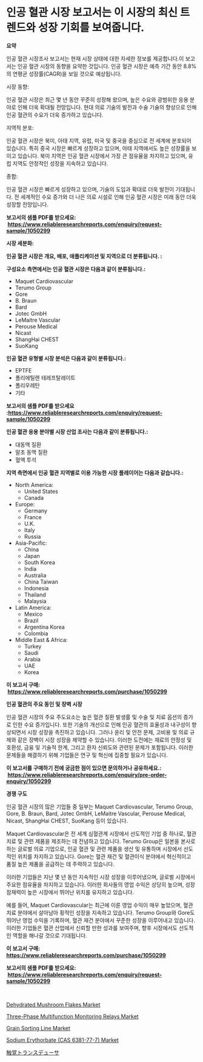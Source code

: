 <p><h1>인공 혈관 시장 보고서는 이 시장의 최신 트렌드와 성장 기회를 보여줍니다.</h1></p><p><strong>요약</strong></p>
<p><p>인공 혈관 시장조사 보고서는 현재 시장 상태에 대한 자세한 정보를 제공합니다.이 보고서는 인공 혈관 시장의 동향을 요약한 것입니다. 인공 혈관 시장은 예측 기간 동안 8.8%의 연평균 성장률(CAGR)을 보일 것으로 예상됩니다.</p><p>시장 동향:</p><p>인공 혈관 시장은 최근 몇 년 동안 꾸준히 성장해 왔으며, 높은 수요와 광범위한 응용 분야로 인해 더욱 확대될 전망입니다. 현대 의료 기술의 발전과 수술 기술의 향상으로 인해 인공 혈관의 수요가 더욱 증가하고 있습니다.</p><p>지역적 분포:</p><p>인공 혈관 시장은 북미, 아태 지역, 유럽, 미국 및 중국을 중심으로 전 세계에 분포되어 있습니다. 특히 중국 시장은 빠르게 성장하고 있으며, 아태 지역에서도 높은 성장률을 보이고 있습니다. 북미 지역은 인공 혈관 시장에서 가장 큰 점유율을 차지하고 있으며, 유럽 지역도 안정적인 성장을 지속하고 있습니다.</p><p>종합:</p><p>인공 혈관 시장은 빠르게 성장하고 있으며, 기술의 도입과 확대로 더욱 발전이 기대됩니다. 전 세계적인 수요 증가와 더 나은 의료 시설로 인해 인공 혈관 시장은 미래 동안 더욱 성장할 전망입니다.</p></p>
<p><strong>보고서의 샘플 PDF를 받으세요: &nbsp;<a href="https://www.reliableresearchreports.com/enquiry/request-sample/1050299">https://www.reliableresearchreports.com/enquiry/request-sample/1050299</a></strong></p>
<p><strong>시장 세분화:</strong></p>
<p><strong> 인공 혈관 시장은 개요, 배포, 애플리케이션 및 지역으로 더 분류됩니다. :</strong></p>
<p><strong>구성요소 측면에서는 인공 혈관 시장은 다음과 같이 분류됩니다.:</strong></p>
<p><ul><li>Maquet Cardiovascular</li><li>Terumo Group</li><li>Gore</li><li>B. Braun</li><li>Bard</li><li>Jotec GmbH</li><li>LeMaitre Vascular</li><li>Perouse Medical</li><li>Nicast</li><li>ShangHai CHEST</li><li>SuoKang</li></ul></p>
<p><strong> 인공 혈관 유형별 시장 분석은 다음과 같이 분류됩니다.:</strong></p>
<p><ul><li>EPTFE</li><li>폴리에틸렌 테레프탈레이트</li><li>폴리우레탄</li><li>기타</li></ul></p>
<p><strong>보고서의 샘플 PDF를 받으세요 :<a href="https://www.reliableresearchreports.com/enquiry/request-sample/1050299">https://www.reliableresearchreports.com/enquiry/request-sample/1050299</a></strong></p>
<p><strong> 인공 혈관 응용 분야별 시장 산업 조사는 다음과 같이 분류됩니다.:</strong></p>
<p><ul><li>대동맥 질환</li><li>말초 동맥 질환</li><li>혈액 투석</li></ul></p>
<p><strong>지역 측면에서 인공 혈관 지역별로 이용 가능한 시장 플레이어는 다음과 같습니다.:</strong></p>
<p><ul>
    <li>
        North America:
        <ul>
            <li>United States</li>
            <li>Canada</li>
        </ul>
    </li>
    <li>
        Europe:
        <ul>
            <li>Germany</li>
            <li>France</li>
            <li>U.K.</li>
            <li>Italy</li>
            <li>Russia</li>
        </ul>
    </li>
    <li>
        Asia-Pacific:
        <ul>
            <li>China</li>
            <li>Japan</li>
            <li>South Korea</li>
            <li>India</li>
            <li>Australia</li>
            <li>China Taiwan</li>
            <li>Indonesia</li>
            <li>Thailand</li>
            <li>Malaysia</li>
        </ul>
    </li>
    <li>
        Latin America:
        <ul>
            <li>Mexico</li>
            <li>Brazil</li>
            <li>Argentina Korea</li>
            <li>Colombia</li>
        </ul>
    </li>
    <li>
        Middle East & Africa:
        <ul>
            <li>Turkey</li>
            <li>Saudi</li>
            <li>Arabia</li>
            <li>UAE</li>
            <li>Korea</li>
        </ul>
    </li>
    </ul></p>
<p><strong>이 보고서 구매: &nbsp;<a href="https://www.reliableresearchreports.com/purchase/1050299">https://www.reliableresearchreports.com/purchase/1050299</a></strong></p>
<p><strong>인공 혈관의 주요 동인 및 장벽 시장</strong></p>
<p><p>인공 혈관 시장의 주요 주도요소는 높은 혈관 질환 발생률 및 수술 및 치료 옵션의 증가로 인한 수요 증가입니다. 또한 기술의 개선으로 인해 인공 혈관의 효율성과 내구성이 향상되면서 시장 성장을 촉진하고 있습니다. 그러나 윤리 및 안전 문제, 고비용 및 의료 규제와 같은 장벽이 시장 성장을 제약할 수 있습니다. 이러한 도전에는 재료의 안정성 및 호환성, 금융 및 기술적 한계, 그리고 환자 신뢰도와 관련된 문제가 포함됩니다. 이러한 문제들을 해결하기 위해 기업들은 연구 및 혁신에 집중할 필요가 있습니다.</p></p>
<p><strong>이 보고서를 구매하기 전에 궁금한 점이 있으면 문의하거나 공유하세요.: &nbsp;<a href="https://www.reliableresearchreports.com/enquiry/pre-order-enquiry/1050299">https://www.reliableresearchreports.com/enquiry/pre-order-enquiry/1050299</a></strong></p>
<p><strong>경쟁 구도</strong></p>
<p><p>인공 혈관 시장의 많은 기업들 중 일부는 Maquet Cardiovascular, Terumo Group, Gore, B. Braun, Bard, Jotec GmbH, LeMaitre Vascular, Perouse Medical, Nicast, ShangHai CHEST, SuoKang 등이 있습니다.</p><p>Maquet Cardiovascular은 전 세계 심혈관계 시장에서 선도적인 기업 중 하나로, 혈관 치료 및 관련 제품을 제조하는 데 전념하고 있습니다. Terumo Group은 일본을 본사로 하는 글로벌 의료 기업으로, 인공 혈관 및 관련 제품을 생산 및 유통하며 시장에서 선도적인 위치를 차지하고 있습니다. Gore는 혈관 재건 및 혈관이식 분야에서 혁신적이고 품질 높은 제품을 공급하는 데 주력하고 있습니다.</p><p>이러한 기업들은 지난 몇 년 동안 지속적인 시장 성장을 이루어냈으며, 글로벌 시장에서 주요한 점유율을 차지하고 있습니다. 이러한 회사들의 영업 수익은 상당히 높으며, 성장 잠재력이 높은 시장에서 뛰어난 위치를 유지하고 있습니다.</p><p>예를 들어, Maquet Cardiovascular는 최근에 이룬 영업 수익이 매우 높았으며, 혈관 치료 분야에서 살아남아 횡적인 성장을 지속하고 있습니다. Terumo Group와 Gore도 뛰어난 영업 수익을 기록하며, 혈관 재건 분야에서 꾸준한 성장을 이루어내고 있습니다. 이러한 기업들은 혈관 산업에서 신뢰할 만한 성과를 보여주며, 향후 시장에서도 선도적인 역할을 해나갈 것으로 기대됩니다.</p></p>
<p><strong>이 보고서 구매: &nbsp; <a href="https://www.reliableresearchreports.com/purchase/1050299">https://www.reliableresearchreports.com/purchase/1050299</a></strong></p>
<p><strong>보고서의 샘플 PDF를 받으세요: &nbsp;<a href="https://www.reliableresearchreports.com/enquiry/request-sample/1050299">https://www.reliableresearchreports.com/enquiry/request-sample/1050299</a></strong><strong></strong></p>
<p>&nbsp;</p>
<p><p><a href="https://angry-finch-aaf.notion.site/Insights-into-Dehydrated-Mushroom-Flakes-Market-Size-Analysing-Market-Share-Trends-and-Growth-fro-484a846183f64932ad274278dd52e767">Dehydrated Mushroom Flakes Market</a></p><p><a href="https://view.publitas.com/reportprime-1/insights-into-three-phase-multifunction-monitoring-relays-market-size-analysing-market-share-trends-and-growth-from-2024-to-2031/">Three-Phase Multifunction Monitoring Relays Market</a></p><p><a href="https://issuu.com/reportprime-2/docs/grain-sorting-line-market-size-2030.pptx">Grain Sorting Line Market</a></p><p><a href="https://chivalrous-flock-a86.notion.site/Sodium-Erythorbate-CAS-6381-77-7-Market-Research-Report-Provides-thorough-Industry-Overview-which-557eb7018597452fa994c984879ffde3">Sodium Erythorbate (CAS 6381-77-7) Market</a></p><p><a href="https://github.com/nxboeu02965442/Market-Research-Report-List-1/blob/main/8002962190554.md">触覚トランスデューサ</a></p></p>